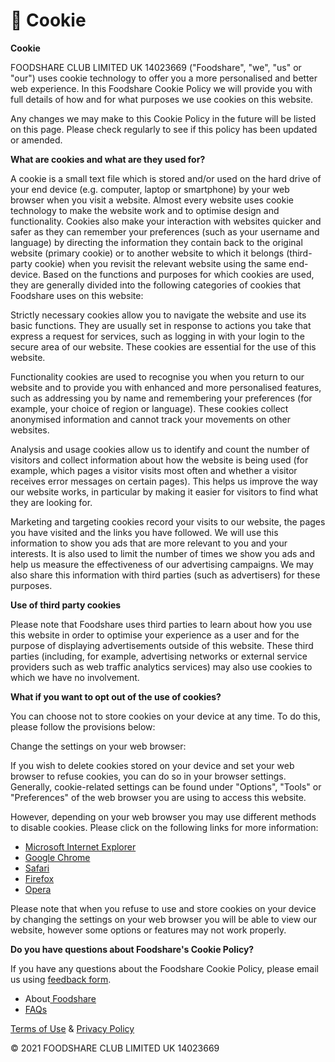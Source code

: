 # 🍪 Cookie

**Cookie**

FOODSHARE CLUB LIMITED UK 14023669 ("Foodshare", "we", "us" or "our") uses cookie technology to offer you a more personalised and better web experience. In this Foodshare Cookie Policy we will provide you with full details of how and for what purposes we use cookies on this website.

Any changes we may make to this Cookie Policy in the future will be listed on this page. Please check regularly to see if this policy has been updated or amended.

**What are cookies and what are they used for?**

A cookie is a small text file which is stored and/or used on the hard drive of your end device (e.g. computer, laptop or smartphone) by your web browser when you visit a website. Almost every website uses cookie technology to make the website work and to optimise design and functionality. Cookies also make your interaction with websites quicker and safer as they can remember your preferences (such as your username and language) by directing the information they contain back to the original website (primary cookie) or to another website to which it belongs (third-party cookie) when you revisit the relevant website using the same end-device. Based on the functions and purposes for which cookies are used, they are generally divided into the following categories of cookies that Foodshare uses on this website:

Strictly necessary cookies allow you to navigate the website and use its basic functions. They are usually set in response to actions you take that express a request for services, such as logging in with your login to the secure area of our website. These cookies are essential for the use of this website.

Functionality cookies are used to recognise you when you return to our website and to provide you with enhanced and more personalised features, such as addressing you by name and remembering your preferences (for example, your choice of region or language). These cookies collect anonymised information and cannot track your movements on other websites.

Analysis and usage cookies allow us to identify and count the number of visitors and collect information about how the website is being used (for example, which pages a visitor visits most often and whether a visitor receives error messages on certain pages). This helps us improve the way our website works, in particular by making it easier for visitors to find what they are looking for.

Marketing and targeting cookies record your visits to our website, the pages you have visited and the links you have followed. We will use this information to show you ads that are more relevant to you and your interests. It is also used to limit the number of times we show you ads and help us measure the effectiveness of our advertising campaigns. We may also share this information with third parties (such as advertisers) for these purposes.

**Use of third party cookies**

Please note that Foodshare uses third parties to learn about how you use this website in order to optimise your experience as a user and for the purpose of displaying advertisements outside of this website. These third parties (including, for example, advertising networks or external service providers such as web traffic analytics services) may also use cookies to which we have no involvement.

**What if you want to opt out of the use of cookies?**

You can choose not to store cookies on your device at any time. To do this, please follow the provisions below:

Change the settings on your web browser:

If you wish to delete cookies stored on your device and set your web browser to refuse cookies, you can do so in your browser settings. Generally, cookie-related settings can be found under "Options", "Tools" or "Preferences" of the web browser you are using to access this website.

However, depending on your web browser you may use different methods to disable cookies. Please click on the following links for more information:

* [Microsoft Internet Explorer](https://support.microsoft.com/en-US/gp/cookies)
* [Google Chrome](https://support.google.com/chrome/answer/95647?hl=en\&co=GENIE.Platform%3DDesktop)
* [Safari](https://support.apple.com/guide/safari/manage-cookies-sfri11471/mac)
* [Firefox](https://support.mozilla.org/en-US/kb/cookies-information-websites-store-on-your-computer)
* [Opera](https://help.opera.com/en/latest/web-preferences/#cookies)

Please note that when you refuse to use and store cookies on your device by changing the settings on your web browser you will be able to view our website, however some options or features may not work properly.

**Do you have questions about Foodshare's Cookie Policy?**

If you have any questions about the Foodshare Cookie Policy, please email us using [feedback form](https://foodshare.club/contact/).

* About[ Foodshare](https://foodshare.club/about-us/)
* [FAQs](https://foodshare.club/faqs/)

[Terms of Use](https://foodshare.club/faq/) & [Privacy Policy](https://foodshare.club/privacy-policy/)

© 2021 FOODSHARE CLUB LIMITED UK 14023669
